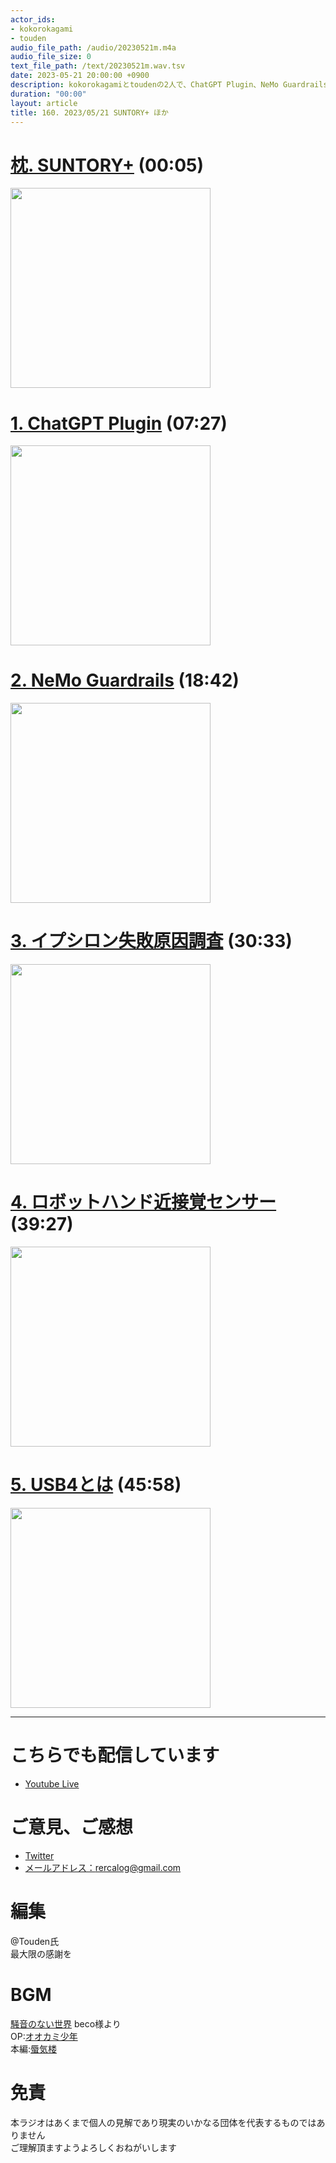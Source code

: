 ```yaml
---
actor_ids:
- kokorokagami
- touden
audio_file_path: /audio/20230521m.m4a
audio_file_size: 0
text_file_path: /text/20230521m.wav.tsv
date: 2023-05-21 20:00:00 +0900
description: kokorokagamiとtoudenの2人で、ChatGPT Plugin、NeMo Guardrails など について話しました。
duration: "00:00"
layout: article
title: 160. 2023/05/21 SUNTORY+ ほか
---
```


# [枕. SUNTORY+](https://www.suntory.co.jp/company/digital/innovation/suntoryplus.html) (00:05)

[<img src="https://www.suntory.co.jp/company/digital/assets/img/contents/img_suntoryplus_1.webp" width="320dp">](https://www.suntory.co.jp/company/digital/innovation/suntoryplus.html)

# [1. ChatGPT Plugin](https://openai.com/blog/chatgpt-plugins) (07:27)

[<img src="https://images.openai.com/blob/c51f2c96-3595-48ae-9fb6-165563fbb086/chat-plugins.png?trim=0,0,0,0&width=1400" width="320dp">](https://openai.com/blog/chatgpt-plugins)

# [2. NeMo Guardrails](https://pc.watch.impress.co.jp/docs/news/1496406.html) (18:42)

[<img src="https://asset.watch.impress.co.jp/img/pcw/docs/1496/406/001_l.jpg" width="320dp">](https://pc.watch.impress.co.jp/docs/news/1496406.html)

# [3. イプシロン失敗原因調査](https://www.sankei.com/article/20230519-JWH2ZND4BFLTLGHIYVAQFXV5VQ/) (30:33)

[<img src="https://www.sankei.com/resizer/6O16D5vx6HRRGdQZ7eCSqwli1Nc=/730x0/smart/filters:quality(50)/cloudfront-ap-northeast-1.images.arcpublishing.com/sankei/4IGZVJXH6JO7NEVXV7TSD4ZJ34.jpg" width="320dp">](https://www.sankei.com/article/20230519-JWH2ZND4BFLTLGHIYVAQFXV5VQ/)

# [4. ロボットハンド近接覚センサー](https://monoist.itmedia.co.jp/mn/articles/2305/17/news075.html) (39:27)

[<img src="https://image.itmedia.co.jp/mn/articles/2305/17/mn0517_thinker_001_w400.jpg" width="320dp">](https://monoist.itmedia.co.jp/mn/articles/2305/17/news075.html)

# [5. USB4とは](https://www.logitec.co.jp/data_recovery/column/vol121/) (45:58)

[<img src="https://www.nichepcgamer.com/wp-content/uploads/2022/10/usb-names.jpg" width="320dp">](https://www.logitec.co.jp/data_recovery/column/vol121/)

___

# こちらでも配信しています
- [Youtube Live](https://www.youtube.com/channel/UCD1zo-WnyFdE5w0pqvKblkA)

# ご意見、ご感想
- [Twitter](https://twitter.com/recalog1)
- [メールアドレス：rercalog@gmail.com](rercalog@gmail.com)

# 編集

@Touden氏  
最大限の感謝を  

# BGM

[騒音のない世界](http://noiselessworld.net/) beco様より  
OP:[オオカミ少年](https://soundcloud.com/baron1_3/wolfboy)  
本編:[蜃気楼](https://soundcloud.com/baron1_3/shinkirou)  

# 免責

本ラジオはあくまで個人の見解であり現実のいかなる団体を代表するものではありません  
ご理解頂ますようよろしくおねがいします  
